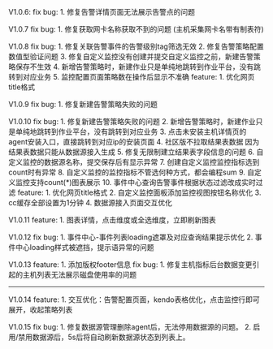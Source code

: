 V1.0.6:
    fix bug:
        1. 修复告警详情页面无法展示告警点的问题

V1.0.7
    fix bug:
        1. 修复获取网卡名称获取不到的问题 (主机采集网卡名带有制表符)

V1.0.8
    fix bug:
        1. 修复关联告警事件的告警级别tag筛选无效
        2. 修复告警策略配置数值型验证问题
        3. 修复自定义监控没有创建并提交自定义监控之前，新建告警策略保存不生效
        4. 新增告警策略时，新建作业只是单纯地跳转到作业平台，没有跳转到对应业务
        5. 监控配置页面策略数在操作后显示不准确
    feature:
        1. 优化网页title格式

V1.0.9
    fix bug:
        1. 修复新建告警策略失败的问题

V1.0.10
    fix bug:
        1. 修复新建告警策略失败的问题
        2. 新增告警策略时，新建作业只是单纯地跳转到作业平台，没有跳转到对应业务
        3. 点击未安装主机详情页的agent安装入口，直接跳转到对应ip的安装页面
        4. 社区版不拉取结果表数据 因为结果表数据只能从数据源接入生成 
        5. 修复无限制建立结果表字段信息的问题
        6. 自定义监控的数据源名称，提交保存后有显示异常
        7. 创建自定义监控监控指标选到count时有异常
        8. 自定义监控的监控指标不管选何种方式，都会编程sum
        9. 自定义监控支持count(*)图表展示
        10. 事件中心查询告警事件根据状态过滤改成实时过滤 
    feature:
        1. 优化网页title格式
        2. 自定义监控面板添加监控视图按钮名称优化
        3. cc缓存全部设置为1分钟
        4. 数据源接入页面交互优化

V1.0.11
    feature:
        1. 图表详情，点击维度或全选维度，立即刷新图表

V1.0.12
    fix bug:
        1. 事件中心-事件列表loading遮罩及对应查询结果提示优化
        2. 事件中心loading样式被遮挡，提示语异常的问题

V1.0.13
    feature:
        1. 添加版权footer信息
    fix bug:
        1. 修复主机指标后台数据变更引起的主机列表无法展示磁盘使用率的问题

---

V1.0.14
    feature:
        1. 交互优化：告警配置页面，kendo表格优化，点击监控行即可展开，收起策略列表


V1.0.15
    fix bug:
        1.  修复数据源管理删除agent后，无法停用数据源的问题。
        2.  启用/禁用数据源后，5s后将自动刷新数据源状态到列表上。